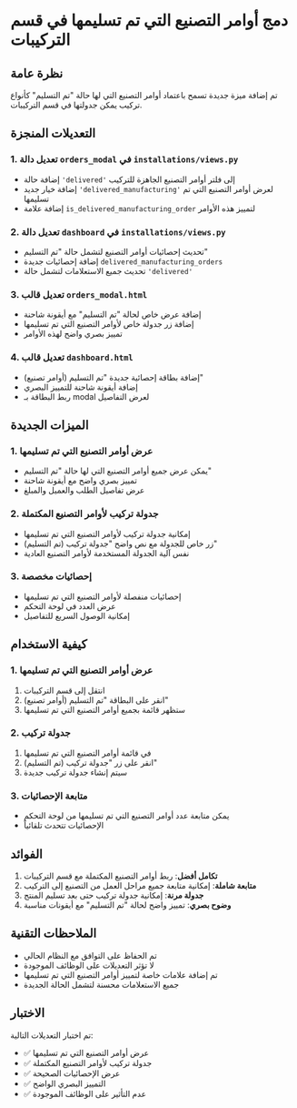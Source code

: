 # دمج أوامر التصنيع التي تم تسليمها في قسم التركيبات

## نظرة عامة
تم إضافة ميزة جديدة تسمح باعتماد أوامر التصنيع التي لها حالة "تم التسليم" كأنواع تركيب يمكن جدولتها في قسم التركيبات.

## التعديلات المنجزة

### 1. تعديل دالة `orders_modal` في `installations/views.py`
- إضافة حالة `'delivered'` إلى فلتر أوامر التصنيع الجاهزة للتركيب
- إضافة خيار جديد `'delivered_manufacturing'` لعرض أوامر التصنيع التي تم تسليمها
- إضافة علامة `is_delivered_manufacturing_order` لتمييز هذه الأوامر

### 2. تعديل دالة `dashboard` في `installations/views.py`
- تحديث إحصائيات أوامر التصنيع لتشمل حالة "تم التسليم"
- إضافة إحصائيات جديدة `delivered_manufacturing_orders`
- تحديث جميع الاستعلامات لتشمل حالة `'delivered'`

### 3. تعديل قالب `orders_modal.html`
- إضافة عرض خاص لحالة "تم التسليم" مع أيقونة شاحنة
- إضافة زر جدولة خاص لأوامر التصنيع التي تم تسليمها
- تمييز بصري واضح لهذه الأوامر

### 4. تعديل قالب `dashboard.html`
- إضافة بطاقة إحصائية جديدة "تم التسليم (أوامر تصنيع)"
- إضافة أيقونة شاحنة للتمييز البصري
- ربط البطاقة بـ modal لعرض التفاصيل

## الميزات الجديدة

### 1. عرض أوامر التصنيع التي تم تسليمها
- يمكن عرض جميع أوامر التصنيع التي لها حالة "تم التسليم"
- تمييز بصري واضح مع أيقونة شاحنة
- عرض تفاصيل الطلب والعميل والمبلغ

### 2. جدولة تركيب لأوامر التصنيع المكتملة
- إمكانية جدولة تركيب لأوامر التصنيع التي تم تسليمها
- زر خاص للجدولة مع نص واضح "جدولة تركيب (تم التسليم)"
- نفس آلية الجدولة المستخدمة لأوامر التصنيع العادية

### 3. إحصائيات مخصصة
- إحصائيات منفصلة لأوامر التصنيع التي تم تسليمها
- عرض العدد في لوحة التحكم
- إمكانية الوصول السريع للتفاصيل

## كيفية الاستخدام

### 1. عرض أوامر التصنيع التي تم تسليمها
1. انتقل إلى قسم التركيبات
2. انقر على البطاقة "تم التسليم (أوامر تصنيع)"
3. ستظهر قائمة بجميع أوامر التصنيع التي تم تسليمها

### 2. جدولة تركيب
1. في قائمة أوامر التصنيع التي تم تسليمها
2. انقر على زر "جدولة تركيب (تم التسليم)"
3. سيتم إنشاء جدولة تركيب جديدة

### 3. متابعة الإحصائيات
- يمكن متابعة عدد أوامر التصنيع التي تم تسليمها من لوحة التحكم
- الإحصائيات تتحدث تلقائياً

## الفوائد

1. **تكامل أفضل**: ربط أوامر التصنيع المكتملة مع قسم التركيبات
2. **متابعة شاملة**: إمكانية متابعة جميع مراحل العمل من التصنيع إلى التركيب
3. **جدولة مرنة**: إمكانية جدولة تركيب حتى بعد تسليم المنتج
4. **وضوح بصري**: تمييز واضح لحالة "تم التسليم" مع أيقونات مناسبة

## الملاحظات التقنية

- تم الحفاظ على التوافق مع النظام الحالي
- لا تؤثر التعديلات على الوظائف الموجودة
- تم إضافة علامات خاصة لتمييز أوامر التصنيع التي تم تسليمها
- جميع الاستعلامات محسنة لتشمل الحالة الجديدة

## الاختبار

تم اختبار التعديلات التالية:
- ✅ عرض أوامر التصنيع التي تم تسليمها
- ✅ جدولة تركيب لأوامر التصنيع المكتملة
- ✅ عرض الإحصائيات الصحيحة
- ✅ التمييز البصري الواضح
- ✅ عدم التأثير على الوظائف الموجودة 